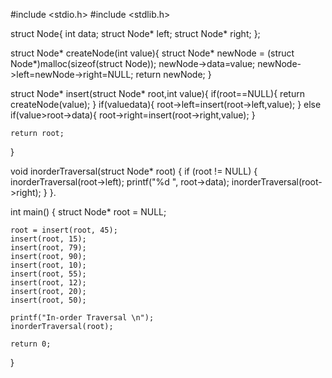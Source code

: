 #include <stdio.h>
#include <stdlib.h>

struct Node{
    int data;
    struct Node* left;
    struct Node* right;
};

struct Node* createNode(int value){
    struct Node* newNode = (struct Node*)malloc(sizeof(struct Node));
    newNode->data=value;
    newNode->left=newNode->right=NULL;
    return newNode;
}

struct Node* insert(struct Node* root,int value){
    if(root==NULL){
        return createNode(value);
    }
    if(value<root->data){
        root->left=insert(root->left,value);
    }
    else if(value>root->data){
        root->right=insert(root->right,value);
    }
    
    return root;
}

void inorderTraversal(struct Node* root) {
    if (root != NULL) {
        inorderTraversal(root->left);
        printf("%d ", root->data);
        inorderTraversal(root->right);
    }
}.

int main() {
    struct Node* root = NULL;
    
    root = insert(root, 45);
    insert(root, 15);
    insert(root, 79);
    insert(root, 90);
    insert(root, 10);
    insert(root, 55);
    insert(root, 12);
    insert(root, 20);
    insert(root, 50);
    
    printf("In-order Traversal \n");
    inorderTraversal(root);
    
    return 0;
}
